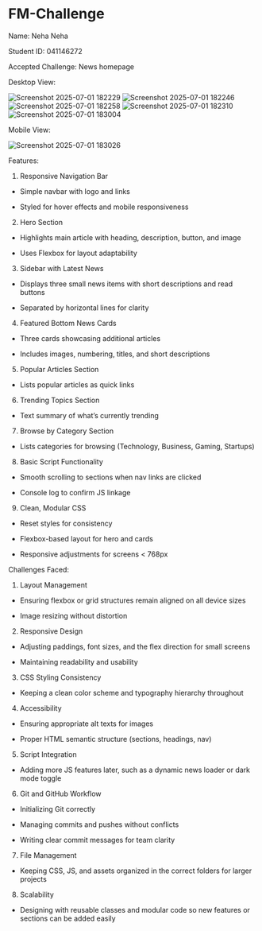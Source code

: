 # FM-Challenge

Name: Neha Neha

Student ID: 041146272

Accepted Challenge: News homepage

Desktop View: 

![Screenshot 2025-07-01 182229](https://github.com/user-attachments/assets/d02ffd29-b6ce-409b-9d66-8b68a852841c)
![Screenshot 2025-07-01 182246](https://github.com/user-attachments/assets/4ed180af-cea3-4ef6-8815-292ecb896b27)
![Screenshot 2025-07-01 182258](https://github.com/user-attachments/assets/6b68ba74-00b2-4ab6-800b-115b9f60de10)
![Screenshot 2025-07-01 182310](https://github.com/user-attachments/assets/bbef4b63-4397-4885-8d7a-4b4f39fb344b)
![Screenshot 2025-07-01 183004](https://github.com/user-attachments/assets/85f4886e-382d-446d-bd95-dc128e97a848)

Mobile View:

![Screenshot 2025-07-01 183026](https://github.com/user-attachments/assets/fa2fdd33-75a2-4c80-98b8-27c72df3f571)

Features:

1. Responsive Navigation Bar

- Simple navbar with logo and links

- Styled for hover effects and mobile responsiveness

2. Hero Section

- Highlights main article with heading, description, button, and image

- Uses Flexbox for layout adaptability

3. Sidebar with Latest News

- Displays three small news items with short descriptions and read buttons

- Separated by horizontal lines for clarity

4. Featured Bottom News Cards

- Three cards showcasing additional articles

- Includes images, numbering, titles, and short descriptions

5. Popular Articles Section

- Lists popular articles as quick links

6. Trending Topics Section

- Text summary of what’s currently trending

7. Browse by Category Section

- Lists categories for browsing (Technology, Business, Gaming, Startups)

8. Basic Script Functionality

- Smooth scrolling to sections when nav links are clicked

- Console log to confirm JS linkage

9. Clean, Modular CSS

- Reset styles for consistency

- Flexbox-based layout for hero and cards

- Responsive adjustments for screens < 768px

Challenges Faced:

1. Layout Management

- Ensuring flexbox or grid structures remain aligned on all device sizes

- Image resizing without distortion

2. Responsive Design

- Adjusting paddings, font sizes, and the flex direction for small screens

- Maintaining readability and usability

3. CSS Styling Consistency

- Keeping a clean color scheme and typography hierarchy throughout

4. Accessibility

- Ensuring appropriate alt texts for images

- Proper HTML semantic structure (sections, headings, nav)

5. Script Integration

- Adding more JS features later, such as a dynamic news loader or dark mode toggle

6. Git and GitHub Workflow

- Initializing Git correctly

- Managing commits and pushes without conflicts

- Writing clear commit messages for team clarity

7. File Management

- Keeping CSS, JS, and assets organized in the correct folders for larger projects

8. Scalability

- Designing with reusable classes and modular code so new features or sections can be added easily
